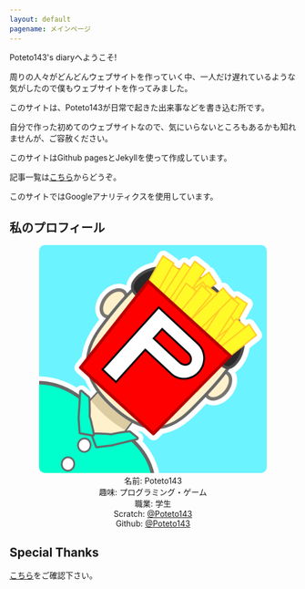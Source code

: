 ```yaml
---
layout: default
pagename: メインページ
---
```

Poteto143's diaryへようこそ!

周りの人々がどんどんウェブサイトを作っていく中、一人だけ遅れているような気がしたので僕もウェブサイトを作ってみました。

このサイトは、Poteto143が日常で起きた出来事などを書き込む所です。

自分で作った初めてのウェブサイトなので、気にいらないところもあるかも知れませんが、ご容赦ください。

このサイトはGithub pagesとJekyllを使って作成しています。

記事一覧は<a href="posts">こちら</a>からどうぞ。

このサイトではGoogleアナリティクスを使用しています。

## 私のプロフィール
<center>
<img src="assets/images/Icon.png" width="400px" height="400px" style=" border-radius: 10px;">
<br>
名前: Poteto143
<br>
趣味: プログラミング・ゲーム
<br>
職業: 学生
<br>
Scratch: <a href="https://scratch.mit.edu/users/Poteto143/">@Poteto143</a>
<br>
Github: <a href="https://github.com/Poteto143">@Poteto143</a>
</center>

## Special Thanks
<a href="credit">こちら</a>をご確認下さい。

